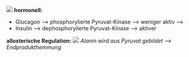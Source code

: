 ![](Pasted%20image%2020250505191949.png)
**hormonell:**
- Glucagon --> phosphorylierte Pyruvat-Kinase --> weniger aktiv --> 
- Insulin --> dephosphorylierte  Pyruvat-Kinase --> aktiver

**allosterische Regulation:**
![](Pasted%20image%2020250505192723.png)
*Alanin wird aus Pyruvat gebildet --> Endprodukthemmung*
